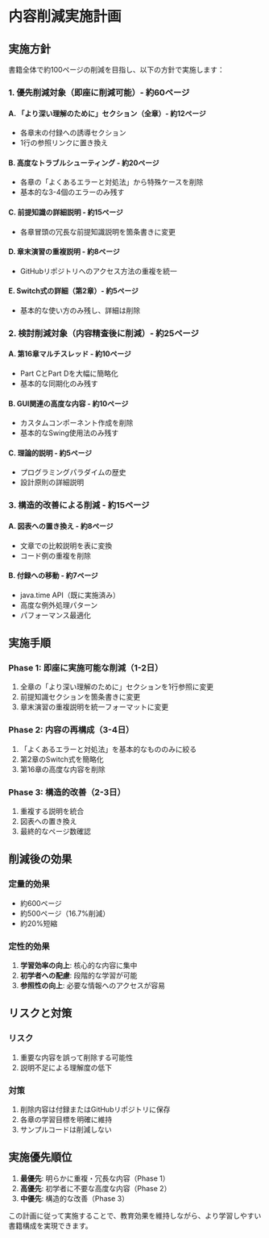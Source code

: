 # 内容削減実施計画

## 実施方針

書籍全体で約100ページの削減を目指し、以下の方針で実施します：

### 1. 優先削減対象（即座に削減可能）- 約60ページ

#### A. 「より深い理解のために」セクション（全章）- 約12ページ
- 各章末の付録への誘導セクション
- 1行の参照リンクに置き換え

#### B. 高度なトラブルシューティング - 約20ページ
- 各章の「よくあるエラーと対処法」から特殊ケースを削除
- 基本的な3-4個のエラーのみ残す

#### C. 前提知識の詳細説明 - 約15ページ
- 各章冒頭の冗長な前提知識説明を箇条書きに変更

#### D. 章末演習の重複説明 - 約8ページ
- GitHubリポジトリへのアクセス方法の重複を統一

#### E. Switch式の詳細（第2章）- 約5ページ
- 基本的な使い方のみ残し、詳細は削除

### 2. 検討削減対象（内容精査後に削減）- 約25ページ

#### A. 第16章マルチスレッド - 約10ページ
- Part CとPart Dを大幅に簡略化
- 基本的な同期化のみ残す

#### B. GUI関連の高度な内容 - 約10ページ
- カスタムコンポーネント作成を削除
- 基本的なSwing使用法のみ残す

#### C. 理論的説明 - 約5ページ
- プログラミングパラダイムの歴史
- 設計原則の詳細説明

### 3. 構造的改善による削減 - 約15ページ

#### A. 図表への置き換え - 約8ページ
- 文章での比較説明を表に変換
- コード例の重複を削除

#### B. 付録への移動 - 約7ページ
- java.time API（既に実施済み）
- 高度な例外処理パターン
- パフォーマンス最適化

## 実施手順

### Phase 1: 即座に実施可能な削減（1-2日）
1. 全章の「より深い理解のために」セクションを1行参照に変更
2. 前提知識セクションを箇条書きに変更
3. 章末演習の重複説明を統一フォーマットに変更

### Phase 2: 内容の再構成（3-4日）
1. 「よくあるエラーと対処法」を基本的なもののみに絞る
2. 第2章のSwitch式を簡略化
3. 第16章の高度な内容を削除

### Phase 3: 構造的改善（2-3日）
1. 重複する説明を統合
2. 図表への置き換え
3. 最終的なページ数確認

## 削減後の効果

### 定量的効果
- 約600ページ
- 約500ページ（16.7%削減）
- 約20%短縮

### 定性的効果
1. **学習効率の向上**: 核心的な内容に集中
2. **初学者への配慮**: 段階的な学習が可能
3. **参照性の向上**: 必要な情報へのアクセスが容易

## リスクと対策

### リスク
1. 重要な内容を誤って削除する可能性
2. 説明不足による理解度の低下

### 対策
1. 削除内容は付録またはGitHubリポジトリに保存
2. 各章の学習目標を明確に維持
3. サンプルコードは削減しない

## 実施優先順位

1. **最優先**: 明らかに重複・冗長な内容（Phase 1）
2. **高優先**: 初学者に不要な高度な内容（Phase 2）
3. **中優先**: 構造的な改善（Phase 3）

この計画に従って実施することで、教育効果を維持しながら、より学習しやすい書籍構成を実現できます。